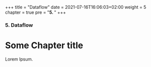 +++
title = "Dataflow"
date = 2021-07-16T16:06:03+02:00
weight = 5
chapter = true
pre = "<b>5. </b>"
+++

### 5. Dataflow

# Some Chapter title

Lorem Ipsum.